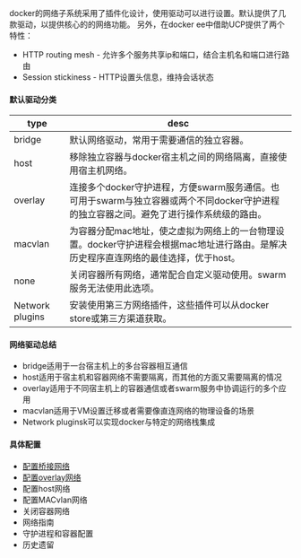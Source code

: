 docker的网络子系统采用了插件化设计，使用驱动可以进行设置。默认提供了几款驱动，以提供核心的的网络功能。
另外，在docker ee中借助UCP提供了两个特性：
* HTTP routing mesh - 允许多个服务共享ip和端口，结合主机名和端口进行路由
* Session stickiness - HTTP设置头信息，维持会话状态

#### 默认驱动分类
type|desc
---|---
bridge|默认网络驱动，常用于需要通信的独立容器。
host|移除独立容器与docker宿主机之间的网络隔离，直接使用宿主机网络。
overlay|连接多个docker守护进程，方便swarm服务通信。也可用于swarm与独立容器或两个不同docker守护进程的独立容器之间。避免了进行操作系统级的路由。
macvlan|为容器分配mac地址，使之虚拟为网络上的一台物理设置。docker守护进程会根据mac地址进行路由。是解决历史程序直连网络的最佳选择，优于host。
none|关闭容器所有网络，通常配合自定义驱动使用。swarm服务无法使用此选项。
Network plugins|安装使用第三方网络插件，这些插件可以从docker store或第三方渠道获取。

#### 网络驱动总结
* bridge适用于一台宿主机上的多台容器相互通信
* host适用于宿主机和容器网络不需要隔离，而其他的方面又需要隔离的情况
* overlay适用于不同宿主机上的容器通信或者swarm服务中协调运行的多个应用
* macvlan适用于VM设置迁移或者需要像直连网络的物理设备的场景
* Network pluginsk可以实现docker与特定的网络栈集成

#### 具体配置
* [配置桥接网络](https://github.com/yubiaohyb/docker/blob/master/configure-bridge.md)
* [配置overlay网络](https://github.com/yubiaohyb/docker/blob/master/configure-overlay.md)
* 配置host网络
* 配置MACvlan网络
* 关闭容器网络
* 网络指南
* 守护进程和容器配置
* 历史遗留


